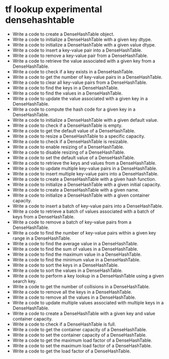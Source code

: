 # tf lookup experimental densehashtable

- Write a code to create a DenseHashTable object.
- Write a code to initialize a DenseHashTable with a given key dtype.
- Write a code to initialize a DenseHashTable with a given value dtype.
- Write a code to insert a key-value pair into a DenseHashTable.
- Write a code to remove a key-value pair from a DenseHashTable.
- Write a code to retrieve the value associated with a given key from a DenseHashTable.
- Write a code to check if a key exists in a DenseHashTable.
- Write a code to get the number of key-value pairs in a DenseHashTable.
- Write a code to clear all key-value pairs from a DenseHashTable.
- Write a code to find the keys in a DenseHashTable.
- Write a code to find the values in a DenseHashTable.
- Write a code to update the value associated with a given key in a DenseHashTable.
- Write a code to compute the hash code for a given key in a DenseHashTable.
- Write a code to initialize a DenseHashTable with a given default value.
- Write a code to check if a DenseHashTable is empty.
- Write a code to get the default value of a DenseHashTable.
- Write a code to resize a DenseHashTable to a specific capacity.
- Write a code to check if a DenseHashTable is resizable.
- Write a code to enable resizing of a DenseHashTable.
- Write a code to disable resizing of a DenseHashTable.
- Write a code to set the default value of a DenseHashTable.
- Write a code to retrieve the keys and values from a DenseHashTable.
- Write a code to update multiple key-value pairs in a DenseHashTable.
- Write a code to insert multiple key-value pairs into a DenseHashTable.
- Write a code to create a DenseHashTable with a given hash function.
- Write a code to initialize a DenseHashTable with a given initial capacity.
- Write a code to create a DenseHashTable with a given name.
- Write a code to initialize a DenseHashTable with a given container capacity.
- Write a code to insert a batch of key-value pairs into a DenseHashTable.
- Write a code to retrieve a batch of values associated with a batch of keys from a DenseHashTable.
- Write a code to remove a batch of key-value pairs from a DenseHashTable.
- Write a code to find the number of key-value pairs within a given key range in a DenseHashTable.
- Write a code to find the average value in a DenseHashTable.
- Write a code to find the sum of values in a DenseHashTable.
- Write a code to find the maximum value in a DenseHashTable.
- Write a code to find the minimum value in a DenseHashTable.
- Write a code to sort the keys in a DenseHashTable.
- Write a code to sort the values in a DenseHashTable.
- Write a code to perform a key lookup in a DenseHashTable using a given search key.
- Write a code to get the number of collisions in a DenseHashTable.
- Write a code to remove all the keys in a DenseHashTable.
- Write a code to remove all the values in a DenseHashTable.
- Write a code to update multiple values associated with multiple keys in a DenseHashTable.
- Write a code to create a DenseHashTable with a given key and value container capacity.
- Write a code to check if a DenseHashTable is full.
- Write a code to get the container capacity of a DenseHashTable.
- Write a code to set the container capacity of a DenseHashTable.
- Write a code to get the maximum load factor of a DenseHashTable.
- Write a code to set the maximum load factor of a DenseHashTable.
- Write a code to get the load factor of a DenseHashTable.